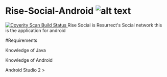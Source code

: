 # Rise-Social-Android ![alt text](https://travis-ci.org/ResurrectArCain/Rise-Social-Android.svg "Build Status") <a href="https://scan.coverity.com/projects/resurrectarcain-rise-social-android">
  <img alt="Coverity Scan Build Status"
       src="https://scan.coverity.com/projects/10100/badge.svg"/>
</a>
Rise Social is Resurrect's Social network this is the application for android

#Requirements

<p>Knowledge of Java</p>
<p>Knowledge of Android</p>

Android Studio 2 >
